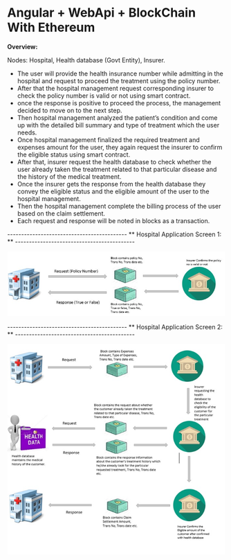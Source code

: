 # Angular + WebApi + BlockChain With Ethereum

**Overview:**

Nodes: Hospital, Health database (Govt Entity), Insurer.

- The user will provide the health insurance number while admitting in the hospital and request to proceed the treatment using the policy number.
 - After that the hospital management request corresponding insurer to check the policy number is valid or not using smart contract. 
 - once the response is positive to proceed the process, the management decided to move on to the next step. 
 - Then hospital management analyzed the patient’s condition and come up with the detailed bill summary and type of treatment which the user needs.  
 - Once hospital management finalized the required treatment and expenses amount for the user, they again request the insurer to confirm the eligible status using smart contract. 
 - After that, insurer request the health database to check whether the user already taken the treatment related to that particular disease and the history of the medical treatment. 
 - Once the insurer gets the response from the health database they convey the eligible status and the eligible amount of the user to the hospital management. 
 - Then the hospital management complete the billing process of the user based on the claim settlement.
 - Each request and response will be noted in blocks as a transaction.
 
 ------------------------------------------- ** Hospital Application Screen 1: ** -------------------------------------------
 
   <a><img src="https://github.com/THIRUMALAIVASAN9245/Angular-WebApi-BlockChainWithEthereum/blob/master/BlockChain_Screen1.jpg"/></a>
 
 ------------------------------------------- ** Hospital Application Screen 2: ** -------------------------------------------
 
   <a><img src="https://github.com/THIRUMALAIVASAN9245/Angular-WebApi-BlockChainWithEthereum/blob/master/BlockChain_Screen2.jpg"/></a>
